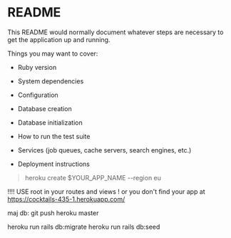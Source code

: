 # README

This README would normally document whatever steps are necessary to get the
application up and running.

Things you may want to cover:

* Ruby version

* System dependencies

* Configuration

* Database creation

* Database initialization

* How to run the test suite

* Services (job queues, cache servers, search engines, etc.)

* Deployment instructions
>heroku create $YOUR_APP_NAME --region eu

!!!! USE root in your routes and views ! or you don't find your app at
https://cocktails-435-1.herokuapp.com/


maj db:
git push heroku master

heroku run rails db:migrate
heroku run rails db:seed
